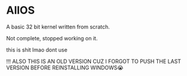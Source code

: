 # AllOS
A basic 32  bit kernel written from scratch.

Not complete, stopped working on it.

this is shit lmao dont use

!!! ALSO THIS IS AN OLD VERSION CUZ I FORGOT TO PUSH THE LAST VERSION BEFORE REINSTALLING WINDOWS😭
